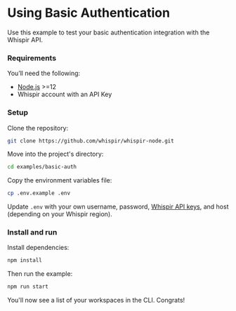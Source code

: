 # Using Basic Authentication

Use this example to test your basic authentication integration with the Whispir API.

### Requirements

You’ll need the following:

- [Node.js](http://nodejs.org) >=12
- Whispir account with an API Key

### Setup

Clone the repository:

```bash
git clone https://github.com/whispir/whispir-node.git
```

Move into the project's directory:

```bash
cd examples/basic-auth
```

Copy the environment variables file:

```bash
cp .env.example .env
```

Update `.env` with your own username, password, [Whispir API keys](https://developers.whispir.com/2a21cad9e5da7-authentication#obtain-an-api-key), and host (depending on your Whispir region).

### Install and run

Install dependencies:

```bash
npm install
```

Then run the example:

```bash
npm run start
```

You'll now see a list of your workspaces in the CLI. Congrats!
